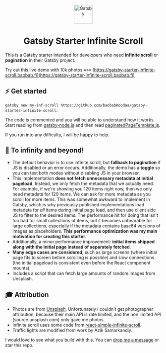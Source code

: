 <p align="center">
  <a href="https://www.gatsbyjs.org">
    <img alt="Gatsby" src="https://www.gatsbyjs.org/monogram.svg" width="60" />
  </a>
</p>
<h1 align="center">
  Gatsby Starter Infinite Scroll
</h1>

This is a Gatsby starter intended for developers who need **infinite scroll** or **pagination** in their Gatsby project. 

Try out this live demo with 10k photos »»» [https://gatsby-starter-infinite-scroll.baobab.fi](https://gatsby-starter-infinite-scroll.baobab.fi)

## :zap: Get started

`gatsby new my-inf-scroll https://github.com/baobabKoodaa/gatsby-starter-infinite-scroll`.

The code is commented and you will be able to understand how it works. Start reading from [gatsby-node.js](https://github.com/baobabKoodaa/gatsby-starter-infinite-scroll/blob/master/gatsby-node.js) and then read [paginatedPageTemplate.js](https://github.com/baobabKoodaa/gatsby-starter-infinite-scroll/blob/master/src/templates/paginatedPageTemplate.js).

If you run into any difficulty, I will be happy to help.

## 🚀 To infinity and beyond!

- The default behavior is to use infinite scroll, but **fallback to pagination** if JS is disabled or an error occurs. Additionally, the demo has a **toggle** so you can test both modes without disabling JS in your browser.
- This implementation **does not fetch unnecessary metadata at initial pageload**. Instead, we only fetch the metadata that we actually need. For example, if we're showing you 120 items right now, then we only need metadata for 120 items. We can ask for more metadata as you scroll for more items. This was somewhat awkward to implement in Gatsby, which is why previously published implementations load metadata for _all_ items during initial page load, and then use client side JS to filter to the desired items. The performance hit for doing that isn't too bad for small collections of items, but it becomes unbearable for large collections, especially if the metadata contains base64 versions of images as placeholders. **This performance optimization was my main motivation for creating this starter**.
- Additionally, a minor performance improvement: **initial items shipped along with the initial page instead of separately fetched**.
- **Many edge cases are considered**, such as large screens (where initial page fits to screen before scrolling is possible) and slow connections (the initial pageload is consistent even before the React component mounts).
- Includes a script that can fetch large amounts of random images from Unsplash.

## 🎓 Attribution

- Photos are from [Unsplash](https://unsplash.com). Unfortunately I couldn't get photographer attribution, because their main API is rate limited, and the non limited API (source.unsplash.com) only gave me photos.
- Infinite scroll uses some code from [react-simple-infinite-scroll](https://github.com/jaredpalmer/react-simple-infinite-scroll).
- Traffic lights are modified from work by Azik Samarkandiy.

I would love to see what you build with this. You can [drop me a message](https://blog.baobab.fi/contact) or star this repo.
